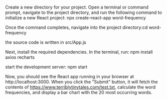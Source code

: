 Create a new directory for your project.
Open a terminal or command prompt, navigate to the project directory, and run the following command to initialize a new React project:
npx create-react-app word-frequency

Once the command completes, navigate into the project directory:cd word-frequency

the source code is written in src/App.js

Next, install the required dependencies. In the terminal, run: npm install axios recharts

start the development server: npm start

Now, you should see the React app running in your browser at http://localhost:3000. When you click the "Submit" button, it will fetch the contents of https://www.terriblytinytales.com/test.txt, calculate the word frequencies, and display a bar chart with the 20 most occurring words.
